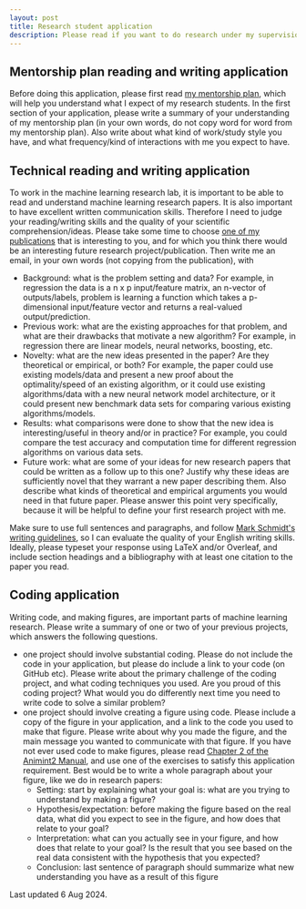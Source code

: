 ```yaml
---
layout: post
title: Research student application
description: Please read if you want to do research under my supervision
---
```


## Mentorship plan reading and writing application

Before doing this application, please first read [my mentorship
plan](https://tdhock.github.io/blog/2022/research-mentorship-plan/),
which will help you understand what I expect of my research students.
In the first section of your application, please write a summary of
your understanding of my mentorship plan (in your own words, do not
copy word for word from my mentorship plan). Also write about what
kind of work/study style you have, and what frequency/kind of
interactions with me you expect to have.

## Technical reading and writing application

To work in the machine learning research lab, it is important to be
able to read and understand machine learning research papers. It is
also important to have excellent written communication
skills. Therefore I need to judge your reading/writing skills and the
quality of your scientific comprehension/ideas. Please take some time
to choose [one of my
publications](https://tdhock.github.io/publications/) that is
interesting to you, and for which you think there would be an
interesting future research project/publication. Then write me an
email, in your own words (not copying from the publication), with

* Background: what is the problem setting and data? For example, in regression the data is a n x p input/feature matrix, an n-vector of outputs/labels, problem is learning a function which takes a p-dimensional input/feature vector and returns a real-valued output/prediction.
* Previous work: what are the existing approaches for that problem, and what are their drawbacks that motivate a new algorithm? For example, in regression there are linear models, neural networks, boosting, etc.
* Novelty: what are the new ideas presented in the paper? Are they theoretical or empirical, or both? For example, the paper could use existing models/data and present a new proof about the optimality/speed of an existing algorithm, or it could use existing algorithms/data with a new neural network model architecture, or it could present new benchmark data sets for comparing various existing algorithms/models.
* Results: what comparisons were done to show that the new idea is interesting/useful in theory and/or in practice? For example, you could compare the test accuracy and computation time for different regression algorithms on various data sets.
* Future work: what are some of your ideas for new research papers that could be written as a follow up to this one? Justify why these ideas are sufficiently novel that they warrant a new paper describing them. Also describe what kinds of theoretical and empirical arguments you would need in that future paper. Please answer this point very specifically, because it will be helpful to define your first research project with me.

Make sure to use full sentences and paragraphs, and follow [Mark Schmidt's writing guidelines](https://www.cs.ubc.ca/~schmidtm/Courses/Notes/writing.pdf), so I can evaluate the quality of your English writing skills. Ideally, please typeset your response using LaTeX and/or Overleaf, and include section headings and a bibliography with at least one citation to the paper you read.

## Coding application

Writing code, and making figures, are important parts of machine
learning research. Please write a summary of one or two of your
previous projects, which answers the following questions.

* one project should involve substantial coding. Please do not include
  the code in your application, but please do include a link to your
  code (on GitHub etc). Please write about the primary challenge of
  the coding project, and what coding techniques you used. Are you
  proud of this coding project? What would you do differently next
  time you need to write code to solve a similar problem?
* one project should involve creating a figure using code. Please
  include a copy of the figure in your application, and a link to the
  code you used to make that figure. Please write about why you made
  the figure, and the main message you wanted to communicate with that
  figure. If you have not ever used code to make figures, please read
  [Chapter 2 of the Animint2
  Manual](https://rcdata.nau.edu/genomic-ml/animint2-manual/Ch02-ggplot2.html),
  and use one of the exercises to satisfy this application requirement. 
  Best would be to write a whole paragraph about your figure, like we do in research papers:
  * Setting: start by explaining what your goal is: what are you trying to understand by making a figure?
  * Hypothesis/expectation: before making the figure based on the real data, what did you expect to see in the figure, and how does that relate to your goal?
  * Interpretation: what can you actually see in your figure, and how does that relate to your goal? Is the result that you see based on the real data consistent with the hypothesis that you expected?
  * Conclusion: last sentence of paragraph should summarize what new understanding you have as a result of this figure

Last updated 6 Aug 2024.
